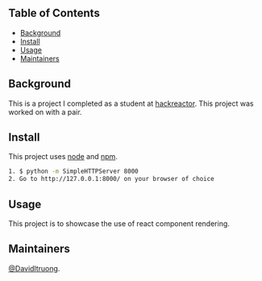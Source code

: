 ## Table of Contents

- [Background](#background)
- [Install](#install)
- [Usage](#usage)
- [Maintainers](#maintainers)

## Background

This is a project I completed as a student at [hackreactor](http://hackreactor.com). This project was worked on with a pair.

## Install

This project uses [node](http://nodejs.org) and [npm](https://npmjs.com).

```sh
1. $ python -m SimpleHTTPServer 8000
2. Go to http://127.0.0.1:8000/ on your browser of choice
```

## Usage

This project is to showcase the use of react component rendering.

## Maintainers

[@Davidltruong](https://github.com/davidltruong).